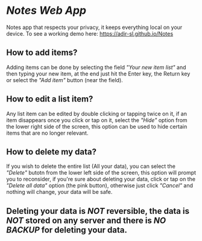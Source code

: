 # *Notes Web App*
Notes app that respects your privacy, it keeps everything local on your device. To see a working demo here: https://adir-sl.github.io/Notes
## **How to add items?**
Adding items can be done by selecting the field *"Your new item list"* and then typing your new item, at the end just hit the Enter key, the Return key or select the *"Add item"* button (near the field).

## **How to edit a list item?**
Any list item can be edited by double clicking or tapping twice on it, if an item disappears once you click or tap on it, select the *"Hide"* option from the lower right side of the screen, this option can be used to hide certain items that are no longer relevant.
## **How to delete my data?**
If you wish to delete the entire list (All your data), you can select the *"Delete"* butotn from the lower left side of the screen, this option will prompt you to reconsider, if you're sure about deleting your data, click or tap on the *"Delete all data"* option (the pink button), otherwise just click *"Cancel"* and nothing will change, your data will be safe.

## Deleting your data is *NOT* reversible, the data is *NOT* stored on any server and there is *NO BACKUP* for deleting your data.